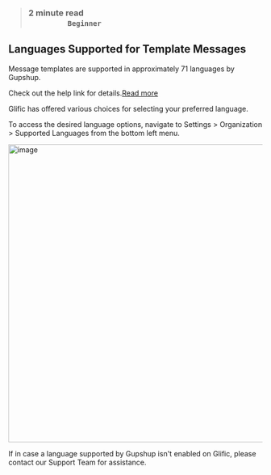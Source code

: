 > ### **2 minute read &nbsp; &nbsp; &nbsp; &nbsp; &nbsp; &nbsp; &nbsp; &nbsp; &nbsp; &nbsp; &nbsp; &nbsp; &nbsp; &nbsp; &nbsp; &nbsp; &nbsp; &nbsp; &nbsp; &nbsp; &nbsp; &nbsp; &nbsp; &nbsp; &nbsp; &nbsp; &nbsp; &nbsp; &nbsp; &nbsp; &nbsp; &nbsp; &nbsp; &nbsp; &nbsp; &nbsp; &nbsp; &nbsp; &nbsp; &nbsp; &nbsp; &nbsp; &nbsp; &nbsp; &nbsp; &nbsp; &nbsp; &nbsp; &nbsp; &nbsp; &nbsp; &nbsp; &nbsp; &nbsp; &nbsp; `Beginner`**

## Languages Supported for Template Messages

 Message templates are supported in approximately 71 languages by Gupshup.
 
Check out the help link for details.[Read more](https://support.gupshup.io/hc/en-us/articles/360013321939-Which-languages-are-supported-for-message-templates)

Glific has  offered various choices for selecting your preferred language. 

To access the desired language options, navigate to Settings > Organization > Supported Languages from the bottom left menu. 

<img width="589" alt="image" src="https://github.com/glific/docs/assets/143380171/414e3397-e963-4918-a08b-3a7fd3bad0ce"/>

If in case a language supported by Gupshup isn't enabled on Glific, please contact our Support Team for assistance.

